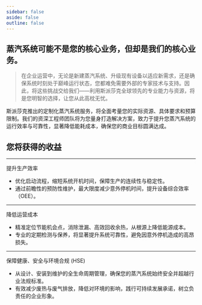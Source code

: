 ```yaml
---
sidebar: false
aside: false
outline: false
---
```


<HeroImage 
  imageUrl="/d/file/p/2015-04-09/4b1f93ee0e5bb3839384680525f546c0.jpg"
  title="服务"
/>

## 蒸汽系统可能不是您的核心业务，但却是我们的核心业务。

> 在企业运营中，无论是新建蒸汽系统、升级现有设备以适应新需求，还是确保系统时刻处于巅峰运行状态，您都难免需要外部的专家技术与支持。因此，将这些挑战交给我们——利用斯派莎克全球领先的专业能力与资源，将是您明智的选择，让您从此高枕无忧。

斯派莎克推出的定制化蒸汽系统服务，将全面考量您的实际资源、具体要求和预算限制。我们的资深工程师团队将为您量身打造解决方案，致力于提升您蒸汽系统的运行效率与可靠性，显著降低能耗成本，确保您的商业目标圆满达成。

## 您将获得的收益

---

提升生产效率

- 优化启动流程，缩短系统开机时间，保障生产的连续性与稳定性。
- 通过前瞻性的预防性维护，最大限度减少意外停机时间，提升设备综合效率（OEE）。

---

降低运营成本

- 精准定位节能机会点，消除泄漏、高效回收余热，从根源上降低能源成本。
- 专业的定期检测与保养，将显著提升系统可靠性，避免因意外停机造成的高昂损失。

---

保障健康、安全与环境合规 (HSE)

- 从设计、安装到维护的全生命周期管理，确保您的蒸汽系统始终安全并超越行业法规标准。
- 有效减少废热与废气排放，降低对环境的影响，践行可持续发展承诺，树立负责任的企业形象。
